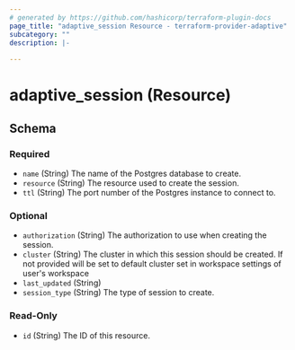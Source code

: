```yaml
---
# generated by https://github.com/hashicorp/terraform-plugin-docs
page_title: "adaptive_session Resource - terraform-provider-adaptive"
subcategory: ""
description: |-
  
---
```


# adaptive_session (Resource)





<!-- schema generated by tfplugindocs -->
## Schema

### Required

- `name` (String) The name of the Postgres database to create.
- `resource` (String) The resource used to create the session.
- `ttl` (String) The port number of the Postgres instance to connect to.

### Optional

- `authorization` (String) The authorization to use when creating the session.
- `cluster` (String) The cluster in which this session should be created. If not provided will be set to default cluster set in workspace settings	of user's workspace
- `last_updated` (String)
- `session_type` (String) The type of session to create.

### Read-Only

- `id` (String) The ID of this resource.


